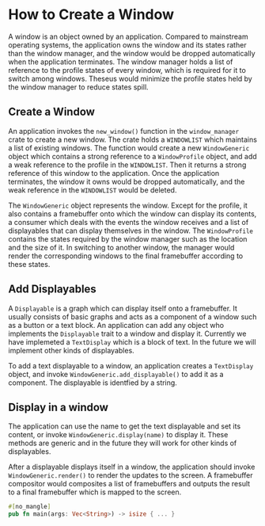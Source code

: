 # How to Create a Window

A window is an object owned by an application. Compared to mainstream operating systems, the application owns the window and its states rather than the window manager, and the window would be dropped automatically when the application terminates. The window manager holds a list of reference to the profile states of every window, which is required for it to switch among windows. Theseus would minimize the profile states held by the window manager to reduce states spill.

## Create a Window

An application invokes the `new_window()` function in the `window_manager` crate to create a new window. The crate holds a `WINDOWLIST` which maintains a list of existing windows. The function would create a new `WindowGeneric` object which contains a strong reference to a `WindowProfile` object, and add a weak reference to the profile in the `WINDOWLIST`. Then it returns a strong reference of this window to the application. Once the application terminates, the window it owns would be dropped automatically, and the weak reference in the `WINDOWLIST` would be deleted.

The `WindowGeneric` object represents the window. Except for the profile, it also contains a framebuffer onto which the window can display its contents, a consumer which deals with the events the window receives and a list of displayables that can display themselves in the window. The `WindowProfile` contains the states required by the window manager such as the location and the size of it. In switching to another window, the manager would render the corresponding windows to the final framebuffer according to these states.

## Add Displayables

A `Displayable` is a graph which can display itself onto a framebuffer. It usually consists of basic graphs and acts as a component of a window such as a button or a text block. An application can add any object who implements the `Displayable` trait to a window and display it. Currently we have implemeted a `TextDisplay` which is a block of text. In the future we will implement other kinds of displayables.

To add a text displayable to a window, an application creates a `TextDisplay` object, and invoke `WindowGeneric.add_displayable()` to add it as a component. The displayable is identfied by a string. 

## Display in a window

The application can use the name to get the text displayable and set its content, or invoke `WindowGeneric.display(name)` to display it. These methods are generic and in the future they will work for other kinds of displayables.

After a displayable displays itself in a window, the application should invoke `WindowGeneric.render()` to render the updates to the screen. A framebuffer compositor would composites a list of framebuffers and outputs the result to a final framebuffer which is mapped to the screen.


```rust
#[no_mangle]
pub fn main(args: Vec<String>) -> isize { ... }
```
